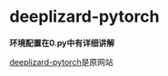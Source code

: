 ﻿# deeplizard-pytorch
**环境配置在0.py中有详细讲解**


[deeplizard-pytorch](https://deeplizard.com/learn/video/v5cngxo4mIg)是原网站
